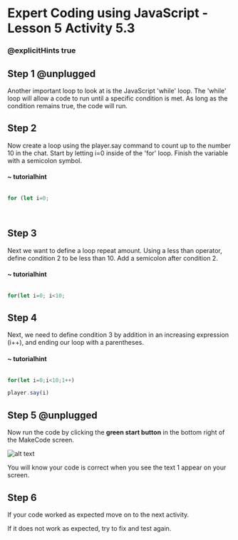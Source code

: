 





# Expert Coding using JavaScript - Lesson 5 Activity 5.3

### @explicitHints true

  

## Step 1 @unplugged

  

Another important loop to look at is the JavaScript 'while' loop. The 'while' loop will allow a code to run until a specific condition is met. As long as the condition remains true, the code will run.


## Step 2

Now create a loop using the player.say command to count up to the number 10 in the chat. Start by letting i=0 inside of the 'for' loop. Finish the variable with a semicolon symbol.

  

#### ~ tutorialhint

  

```javascript

for (let i=0;

  

```

  

## Step 3

Next we want to define a loop repeat amount. Using a less than operator, define condition 2 to be less than 10. Add a semicolon after condition 2.

  

#### ~ tutorialhint

  

```javascript

for(let i=0; i<10;

```

  

## Step 4

Next, we need to define condition 3 by addition in an increasing expression (i++), and ending our loop with a parentheses.

  

#### ~ tutorialhint

  

```javascript

for(let i=0;i<10;1++)

player.say(i)

```

  

## Step 5 @unplugged

Now run the code by clicking the **green start button** in the bottom right of the MakeCode screen.

  

![alt text](https://expertjs.codingcredentials.com/Lesson1/1.1/1.JPG?raw=true  "Start")

  

You will know your code is correct when you see the text 1 appear on your screen.

  
  
  

## Step 6

If your code worked as expected move on to the next activity.

  

If it does not work as expected, try to fix and test again.
